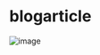 # blogarticle
 
![image](https://user-images.githubusercontent.com/102005498/230460323-3fc44b67-8785-4cde-88fb-c8f3079dbbd8.png)
